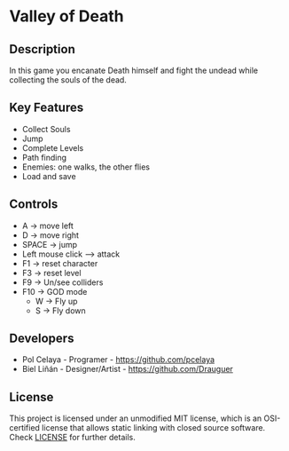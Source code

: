 # Valley of Death

## Description

In this game you encanate Death himself and fight the undead while collecting the souls of the dead.

## Key Features

 - Collect Souls
 - Jump
 - Complete Levels
 - Path finding
 - Enemies: one walks, the other flies
 - Load and save
 
## Controls

 - A -> move left
 - D -> move right
 - SPACE -> jump
 - Left mouse click --> attack
 - F1 -> reset character
 - F3 -> reset level
 - F9 -> Un/see colliders
 - F10 -> GOD mode
    - W -> Fly up
    - S -> Fly down
   

## Developers

 - Pol Celaya - Programer - https://github.com/pcelaya
 - Biel Liñán - Designer/Artist - https://github.com/Drauguer

## License

This project is licensed under an unmodified MIT license, which is an OSI-certified license that allows static linking with closed source software. Check [LICENSE](LICENSE) for further details.
